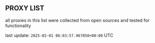 ## PROXY LIST

all proxies in this list were collected from open sources and tested for functionality

last update: `2025-02-01 06:03:57.967050+00:00` UTC